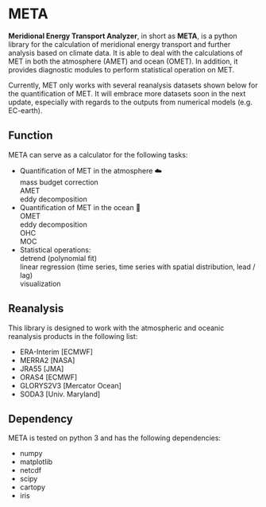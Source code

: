 # META
**Meridional Energy Transport Analyzer**, in short as **META**, is a python library for the calculation of meridional energy transport and further analysis based on climate data. It is able to deal with the calculations of MET in both the atmosphere (AMET) and ocean (OMET). In addition, it provides diagnostic modules to perform statistical operation on MET.<br/>

Currently, MET only works with several reanalysis datasets shown below for the quantification of MET. It will embrace more datasets soon in the next update, especially with regards to the outputs from numerical models (e.g. EC-earth). <br />

## Function
META can serve as a calculator for the following tasks: <br>
* Quantification of MET in the atmosphere :cloud: <br>
   mass budget correction <br>
   AMET <br>
   eddy decomposition <br>
* Quantification of MET in the ocean :ocean: <br>
   OMET <br>
   eddy decomposition <br>
   OHC <br>
   MOC <br>
* Statistical operations: <br>
   detrend (polynomial fit) <br>
   linear regression (time series, time series with spatial distribution, lead / lag) <br>
   visualization <br>


## Reanalysis
This library is designed to work with the atmospheric and oceanic reanalysis products in the following list: <br>
* ERA-Interim     [ECMWF] <br>
* MERRA2          [NASA]  <br>
* JRA55           [JMA]  <br>
* ORAS4           [ECMWF] <br>
* GLORYS2V3       [Mercator Ocean] <br>
* SODA3           [Univ. Maryland] <br>

## Dependency
META is tested on python 3 and has the following dependencies:
* numpy
* matplotlib
* netcdf
* scipy
* cartopy
* iris



